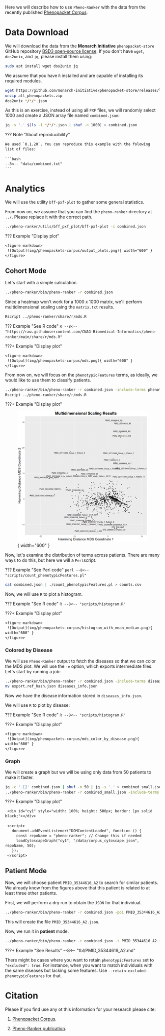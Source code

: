 Here we will describe how to use `Pheno-Ranker` with the data from the recently published [Phenopacket Corpus](https://www.cell.com/hgg-advances/fulltext/S2666-2477(24)00111-8).

# Data Download

We will download the data from the **Monarch Initiative** `phenopacket-store` GitHub repository [BSD3 open-source license](https://opensource.org/license/bsd-3-clause). If you don't have `wget`, `dos2unix`, and `jq`, please install them using:

```bash
sudo apt install wget dos2unix jq
```

We assume that you have `R` installed and are capable of installing its required modules.

```bash
wget https://github.com/monarch-initiative/phenopacket-store/releases/latest/download/all_phenopackets.zip
unzip all_phenopackets.zip 
dos2unix */*/*.json
```

As this is an exercise, instead of using all `PXF` files, we will randomly select 1000 and create a JSON array file named `combined.json`:

```bash
jq -s '.' $(ls -1 */*/*.json | shuf -n 1000) > combined.json
```

??? Note "About reproducibility"

    We used `0.1.20`. You can reproduce this example with the folowing list of files:

    ```bash
    --8<-- "data/combined.txt"
    ```

# Analytics

We will use the utility `bff-pxf-plot` to gather some general statistics. 

From now on, we assume that you can find the `pheno-ranker` directory at `../`. Please replace it with the correct path.

```bash
../pheno-ranker/utils/bff_pxf_plot/bff-pxf-plot -i combined.json
```

??? Example "Display plot"

    <figure markdown>
     ![Output](img/phenopackets-corpus/output_plots.png){ width="600" }
    </figure>

## Cohort Mode

Let's start with a simple calculation.

```bash
../pheno-ranker/bin/pheno-ranker -r combined.json
```

Since a heatmap won't work for a 1000 x 1000 matrix, we'll perform multidimensional scaling using the `matrix.txt` results.

```bash
Rscript ../pheno-ranker/share/r/mds.R
```

??? Example "See R code"
    ```R
    --8<-- "https://raw.githubusercontent.com/CNAG-Biomedical-Informatics/pheno-ranker/main/share/r/mds.R"
    ```

???+ Example "Display plot"

    <figure markdown>
     ![Output](img/phenopackets-corpus/mds.png){ width="600" }
    </figure>

From now on, we will focus on the `phenotypicFeatures` terms, as ideally, we would like to use them to classify patients.

```bash
../pheno-ranker/bin/pheno-ranker -r combined.json -include-terms phenotypicFeatures
Rscript ../pheno-ranker/share/r/mds.R
```

???+ Example "Display plot"
    <figure markdown>
     ![Output](img/phenopackets-corpus/mds-phenotypicFeatures.png){ width="600" }
    </figure>


Now, let's examine the distribution of terms across patients. There are many ways to do this, but here we will a `Perl`script.

??? Example "See Perl code"
    ```perl
    --8<-- "scripts/count_phenotypicFeatures.pl"
    ```
```bash
cat combined.json | ./count_phenotypicFeatures.pl > counts.csv
```

Now, we will use `R` to plot a histogram.

??? Example "See R code"
    ```R
    --8<-- "scripts/histogram.R"
    ```

???+ Example "Display plot"

    <figure markdown>
     ![Output](img/phenopackets-corpus/histogram_with_mean_median.png){ width="600" }
    </figure>

### Colored by Disease

We will use `Pheno-Ranker` output to fetch the diseases so that we can color the MDS plot. We will use  the `-e` option, which exports intermediate files. Let's start by running a job:

```bash
../pheno-ranker/bin/pheno-ranker -r combined.json -include-terms diseases -e
mv export.ref_hash.json diseases_info.json
```

Now we have the disease information stored in `diseases_info.json`.

We will use `R` to plot by disease:

??? Example "See R code"
    ```R
    --8<-- "scripts/histogram.R"
    ```

???+ Example "Display plot"

    <figure markdown>
     ![Output](img/phenopackets-corpus/mds_color_by_disease.png){ width="600" }
    </figure>

### Graph

We will create a graph but we will be using only data from 50 patients to make it faster.

```bash
jq -c '.[]' combined.json | shuf -n 50 | jq -s '.' > combined_small.json
../pheno-ranker/bin/pheno-ranker -r combined_small.json -include-terms phenotypicFeatures --cytoscape-json corpus_cytoscape.json
``` 

???+ Example "Display plot"

     <div id="cy1" style="width: 100%; height: 500px; border: 1px solid black;"></div>

     <script>
       document.addEventListener("DOMContentLoaded", function () {
         const repoName = "pheno-ranker"; // Change this if needed
         loadCytoscapeGraph("cy1", "/data/corpus_cytoscape.json", repoName, 50);
       });
     </script>

## Patient Mode

Now, we will choose patient `PMID_35344616_A2` to search for similar patients. We already know from the figures above that this patient is related to at least three other patients.

First, we will perform a dry run to obtain the `JSON` for that individual.

```bash
../pheno-ranker/bin/pheno-ranker -r combined.json -poi PMID_35344616_A2
```

This will create the file `PMID_35344616_A2.json`.

Now, we run it in **patient** mode.

```bash
../pheno-ranker/bin/pheno-ranker -r combined.json -t PMID_35344616_A2.json -include-terms phenotypicFeatures -max-out 5
```

???+ Example "See Results"
    --8<-- "tbl/PMID_35344616_A2.md"

There might be cases where you want to retain `phenotypicFeatures` set to `"excluded": true`. For instance, when you want to match individuals with the same diseases but lacking some features. Use `--retain-excluded-phenotypicFeatures` for that.

# Citation

Please if you find use any ot this information for your research please cite:

1.	[Phenopacket Corpus](https://www.cell.com/hgg-advances/fulltext/S2666-2477(24)00111-8). 

2.	[Pheno-Ranker publication](https://bmcbioinformatics.biomedcentral.com/articles/10.1186/s12859-024-05993-2).

